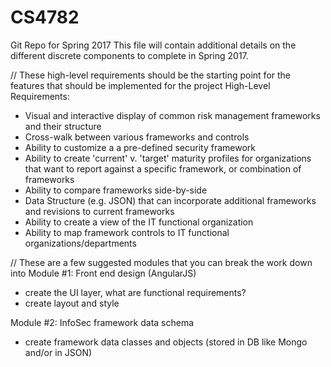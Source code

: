 # CS4782
Git Repo for Spring 2017
This file will contain additional details on the different discrete components to complete in Spring 2017.

// These high-level requirements should be the starting point for the features that should be implemented for the project
High-Level Requirements:
  - Visual and interactive display of common risk management frameworks and their structure
  - Cross-walk between various frameworks and controls
  - Ability to customize a a pre-defined security framework
  - Ability to create 'current' v. 'target' maturity profiles for organizations that want to report against a specific framework, or combination of frameworks
  - Ability to compare frameworks side-by-side
  - Data Structure (e.g. JSON) that can incorporate additional frameworks and revisions to current frameworks
  - Ability to create a view of the IT functional organization
  - Ability to map framework controls to IT functional organizations/departments

// These are a few suggested modules that you can break the work down into
Module #1: Front end design (AngularJS)
  - create the UI layer, what are functional requirements?
  - create layout and style

Module #2: InfoSec framework data schema
  - create framework data classes and objects (stored in DB like Mongo and/or in JSON)
